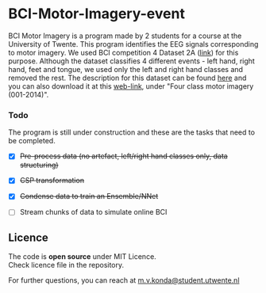 # BCI-Motor-Imagery-event

BCI Motor Imagery is a program made by 2 students for a course at the University of Twente. This program identifies the EEG signals corresponding to motor imagery. We used BCI competition 4 Dataset 2A ([link]) for this purpose. Although the dataset classifies 4 different events - left hand, right hand, feet and tongue, we used only the left and right hand classes and removed the rest. The description for this dataset can be found [here] and you can also download it at this [web-link], under "Four class motor imagery (001-2014)".

### Todo

The program is still under construction and these are the tasks that need to be completed.
- [x] ~~Pre-process data (no artefact, left/right hand classes only, data structuring)~~
- [x] ~~CSP transformation~~
- [x] ~~Condense data to train an Ensemble/NNet~~
- [ ] Stream chunks of data to simulate online BCI


## Licence

The code is **open source** under MIT Licence.  
Check licence file in the repository.

For further questions, you can reach at m.v.konda@student.utwente.nl

[link]: <http://www.bbci.de/competition/iv/#dataset2a>
[web-link]: <http://bnci-horizon-2020.eu/database/data-sets>
[here]: <http://bnci-horizon-2020.eu/database/data-sets/001-2014/description.pdf>
